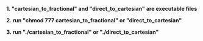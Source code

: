 **1. "cartesian_to_fractional" and "direct_to_cartesian" are executable files**

**2. run "chmod 777 cartesian_to_fractional" or "direct_to_cartesian"**

**3. run "./cartesian_to_fractional" or "./direct_to_cartesian"**
